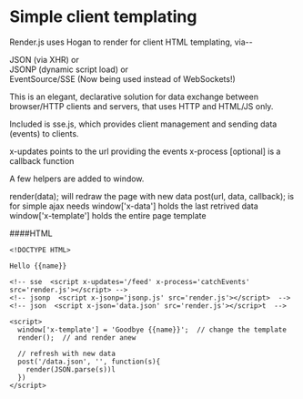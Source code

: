 Simple client templating
========================

Render.js uses Hogan to render for client HTML templating, via--

JSON (via XHR) or    
JSONP (dynamic script load) or    
EventSource/SSE (Now being used instead of WebSockets!)    

This is an elegant, declarative solution for data exchange between browser/HTTP clients and servers, that uses HTTP and HTML/JS only.

Included is sse.js, which provides client management and sending data (events) to clients.

x-updates points to the url providing the events
x-process [optional] is a callback function

A few helpers are added to window.

render(data); will redraw the page with new data
post(url, data, callback);  is for simple ajax needs
window['x-data']  holds the last retrived data
window['x-template']  holds the entire page template

####HTML
````
<!DOCTYPE HTML>

Hello {{name}}

<!-- sse  <script x-updates='/feed' x-process='catchEvents' src='render.js'></script> -->
<!-- jsonp  <script x-jsonp='jsonp.js' src='render.js'></script>  -->
<!-- json  <script x-json='data.json' src='render.js'></scrip>t  -->

<script>
  window['x-template'] = 'Goodbye {{name}}';  // change the template
  render();  // and render anew
  
  // refresh with new data
  post('/data.json', '', function(s){
    render(JSON.parse(s))l
  })
</script>
````
